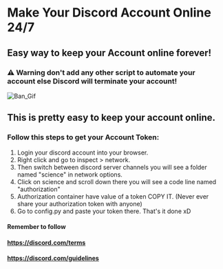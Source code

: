 # Make Your Discord Account Online 24/7
## Easy way to keep your Account online forever!

### ⚠ Warning don't add any other script to automate your account else Discord will terminate your account!
![Ban_Gif](https://c.tenor.com/gnXapwOEaTEAAAAM/spongebob-ban.gif)
</br>

## This is pretty easy to keep your account online.

### Follow this steps to get your Account Token:
1. Login your discord account into your browser.
2. Right click and go to inspect > network.
3. Then switch between discord server channels you will see a folder named "science" in network options.
4. Click on science and scroll down there you will see a code line named "authorization" 
5. Authorization container have value of a token COPY IT. (Never ever share your authorization token with anyone)
6. Go to config.py and paste your token there.
That's it done xD

#### Remember to follow

#### https://discord.com/terms

#### https://discord.com/guidelines
